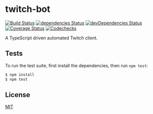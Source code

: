 # twitch-bot

[![Build Status][travis-image]][travis-url]
[![dependencies Status][dependencies-image]][dependencies-url]
[![devDependencies Status][devdependencies-image]][devdependencies-url]
[![Coverage Status][coveralls-image]][coveralls-url]
[![Codechecks][codechecks-image]][codechecks-url]

A TypeScript driven automated Twitch client.

## Tests

To run the test suite, first install the dependencies, then run `npm test`:

```bash
$ npm install
$ npm test
```

## License

[MIT](LICENSE)

[travis-image]: https://travis-ci.com/Robinlemon/twitch-trivia-bot.svg?branch=master
[travis-url]: https://travis-ci.com/Robinlemon/twitch-trivia-bot
[dependencies-image]: https://david-dm.org/Robinlemon/twitch-trivia-bot/status.svg
[dependencies-url]: https://david-dm.org/Robinlemon/twitch-trivia-bot
[devdependencies-image]: https://david-dm.org/Robinlemon/twitch-trivia-bot/dev-status.svg
[devdependencies-url]: https://david-dm.org/Robinlemon/twitch-trivia-bot?type=dev
[coveralls-image]: https://coveralls.io/repos/github/Robinlemon/twitch-trivia-bot/badge.svg?branch=master
[coveralls-url]: https://coveralls.io/github/Robinlemon/twitch-trivia-bot?branch=master
[codechecks-image]: https://raw.githubusercontent.com/codechecks/docs/master/images/badges/badge-green.svg?sanitize=true
[codechecks-url]: https://codechecks.io
